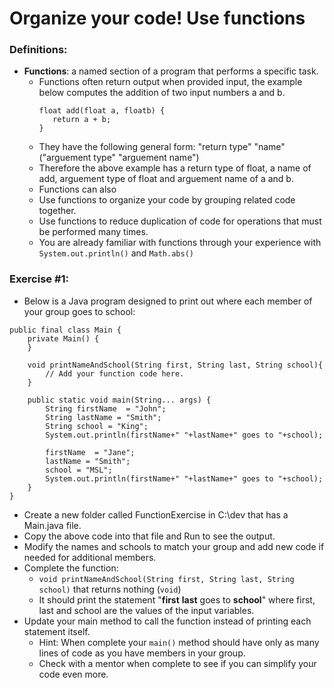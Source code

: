 # Organize your code! Use functions

### Definitions:

* **Functions**: a named section of a program that performs a specific task.
   * Functions often return output when provided input, the example below computes the addition of two input numbers a and b. 
     ```
     float add(float a, floatb) {
        return a + b;
     }
     ```
   * They have the following general form: "return type" "name"("arguement type" "arguement name")
   * Therefore the above example has a return type of float, a name of add, arguement type of float and arguement name of a and b.
   * Functions can also 
   * Use functions to organize your code by grouping related code together.
   * Use functions to reduce duplication of code for operations that must be performed many times.
   * You are already familiar with functions through your experience with ```System.out.println()``` and ```Math.abs()```
   
### Exercise #1:

* Below is a Java program designed to print out where each member of your group goes to school:
```
public final class Main {
    private Main() {
    }
    
    void printNameAndSchool(String first, String last, String school){
        // Add your function code here.
    }

    public static void main(String... args) {
        String firstName  = "John";
        String lastName = "Smith";
        String school = "King";
        System.out.println(firstName+" "+lastName+" goes to "+school);

        firstName  = "Jane";
        lastName = "Smith";
        school = "MSL";
        System.out.println(firstName+" "+lastName+" goes to "+school);
    }
}
```
* Create a new folder called FunctionExercise in C:\dev that has a Main.java file.
* Copy the above code into that file and Run to see the output.
* Modify the names and schools to match your group and add new code if needed for additional members.
* Complete the function: 
   * ```void printNameAndSchool(String first, String last, String school)``` that returns nothing (```void```)
   * It should print the statement "**first** **last** goes to **school**" where first, last and school are the values of the input variables.
* Update your main method to call the function instead of printing each statement itself.
   * Hint: When complete your ```main()``` method should have only as many lines of code as you have members in your group.
   * Check with a mentor when complete to see if you can simplify your code even more.

